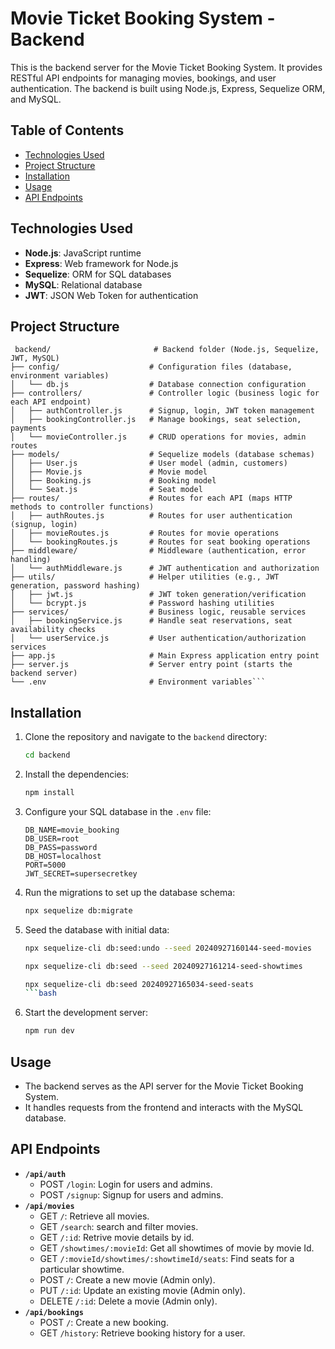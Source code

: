 # Movie Ticket Booking System - Backend

This is the backend server for the Movie Ticket Booking System. It provides RESTful API endpoints for managing movies, bookings, and user authentication. The backend is built using Node.js, Express, Sequelize ORM, and MySQL.

## Table of Contents
- [Technologies Used](#technologies-used)
- [Project Structure](#project-structure)
- [Installation](#installation)
- [Usage](#usage)
- [API Endpoints](#api-endpoints)

## Technologies Used
- **Node.js**: JavaScript runtime
- **Express**: Web framework for Node.js
- **Sequelize**: ORM for SQL databases
- **MySQL**: Relational database
- **JWT**: JSON Web Token for authentication

## Project Structure


```
 backend/                       # Backend folder (Node.js, Sequelize, JWT, MySQL)
├── config/                    # Configuration files (database, environment variables)
│   └── db.js                  # Database connection configuration
├── controllers/               # Controller logic (business logic for each API endpoint)
│   ├── authController.js      # Signup, login, JWT token management
│   ├── bookingController.js   # Manage bookings, seat selection, payments
│   └── movieController.js     # CRUD operations for movies, admin routes
├── models/                    # Sequelize models (database schemas)
│   ├── User.js                # User model (admin, customers)
│   ├── Movie.js               # Movie model
│   ├── Booking.js             # Booking model
│   └── Seat.js                # Seat model
├── routes/                    # Routes for each API (maps HTTP methods to controller functions)
│   ├── authRoutes.js          # Routes for user authentication (signup, login)
│   ├── movieRoutes.js         # Routes for movie operations
│   └── bookingRoutes.js       # Routes for seat booking operations
├── middleware/                # Middleware (authentication, error handling)
│   └── authMiddleware.js      # JWT authentication and authorization
├── utils/                     # Helper utilities (e.g., JWT generation, password hashing)
│   ├── jwt.js                 # JWT token generation/verification
│   └── bcrypt.js              # Password hashing utilities
├── services/                  # Business logic, reusable services
│   ├── bookingService.js      # Handle seat reservations, seat availability checks
│   └── userService.js         # User authentication/authorization services
├── app.js                     # Main Express application entry point
├── server.js                  # Server entry point (starts the backend server)
└── .env                       # Environment variables```
```
## Installation

1. Clone the repository and navigate to the `backend` directory:
    ```bash
    cd backend
    ```
2. Install the dependencies:
    ```bash
    npm install
    ```
3. Configure your SQL database in the `.env` file:
    ```env
    DB_NAME=movie_booking
    DB_USER=root
    DB_PASS=password
    DB_HOST=localhost
    PORT=5000
    JWT_SECRET=supersecretkey
    ```
4. Run the migrations to set up the database schema:
    ```bash
    npx sequelize db:migrate
    ```
5. Seed the database with initial data:
    ```bash
    npx sequelize-cli db:seed:undo --seed 20240927160144-seed-movies
    ```
    ```bash
    npx sequelize-cli db:seed --seed 20240927161214-seed-showtimes
    ```
    ```bash
    npx sequelize-cli db:seed 20240927165034-seed-seats
    ```bash
6. Start the development server:
    ```bash
    npm run dev
    ```

## Usage
- The backend serves as the API server for the Movie Ticket Booking System.
- It handles requests from the frontend and interacts with the MySQL database.

## API Endpoints
- **`/api/auth`**
  - POST `/login`: Login for users and admins.
  - POST `/signup`: Signup for users and admins.
- **`/api/movies`**
  - GET `/`: Retrieve all movies.
  - GET `/search`: search and filter movies.
  - GET `/:id`: Retrive movie details by id.
  - GET `/showtimes/:movieId`: Get all showtimes of movie by movie Id.
  - GET `/:movieId/showtimes/:showtimeId/seats`: Find seats for a particular showtime.
  - POST `/`: Create a new movie (Admin only).
  - PUT `/:id`: Update an existing movie (Admin only).
  - DELETE `/:id`: Delete a movie (Admin only).
- **`/api/bookings`**
  - POST `/`: Create a new booking.
  - GET `/history`: Retrieve booking history for a user.
